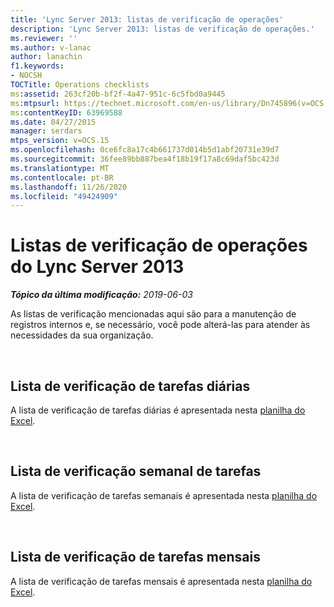 ```yaml
---
title: 'Lync Server 2013: listas de verificação de operações'
description: 'Lync Server 2013: listas de verificação de operações.'
ms.reviewer: ''
ms.author: v-lanac
author: lanachin
f1.keywords:
- NOCSH
TOCTitle: Operations checklists
ms:assetid: 263cf20b-bf2f-4a47-951c-6c5fbd0a9445
ms:mtpsurl: https://technet.microsoft.com/en-us/library/Dn745896(v=OCS.15)
ms:contentKeyID: 63969588
ms.date: 04/27/2015
manager: serdars
mtps_version: v=OCS.15
ms.openlocfilehash: 0ce6fc8a17c4b661737d014b5d1abf20731e39d7
ms.sourcegitcommit: 36fee89bb887bea4f18b19f17a8c69daf5bc423d
ms.translationtype: MT
ms.contentlocale: pt-BR
ms.lasthandoff: 11/26/2020
ms.locfileid: "49424909"
---
```

# <a name="operations-checklists-for-lync-server-2013"></a>Listas de verificação de operações do Lync Server 2013 


_**Tópico da última modificação:** 2019-06-03_

As listas de verificação mencionadas aqui são para a manutenção de registros internos e, se necessário, você pode alterá-las para atender às necessidades da sua organização.

<br>

## <a name="daily-task-checklist"></a>Lista de verificação de tarefas diárias

A lista de verificação de tarefas diárias é apresentada nesta [planilha do Excel](https://github.com/MicrosoftDocs/OfficeDocs-SkypeForBusiness/blob/live/Lync/LyncServer/downloads/operations-daily.xlsx?raw=true).

<br>

## <a name="weekly-task-checklist"></a>Lista de verificação semanal de tarefas

A lista de verificação de tarefas semanais é apresentada nesta [planilha do Excel](https://github.com/MicrosoftDocs/OfficeDocs-SkypeForBusiness/blob/live/Lync/LyncServer/downloads/operations-weekly.xlsx?raw=true).


<br>

## <a name="monthly-task-checklist"></a>Lista de verificação de tarefas mensais


A lista de verificação de tarefas mensais é apresentada nesta [planilha do Excel](https://github.com/MicrosoftDocs/OfficeDocs-SkypeForBusiness/blob/live/Lync/LyncServer/downloads/operations-monthly.xlsx?raw=true).

